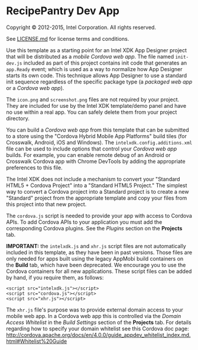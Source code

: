 RecipePantry Dev App
=====================================================================

Copyright © 2012-2015, Intel Corporation. All rights reserved.

See [LICENSE.md](<LICENSE.md>) for license terms and conditions.

Use this template as a starting point for an Intel XDK App Designer project that
will be distributed as a *mobile Cordova web app*. The file named `init-dev.js`
included as part of this project contains init code that generates an
`app.Ready` event; which is used as a way to normalize how App Designer starts
its own code. This technique allows App Designer to use a standard init sequence
regardless of the specific package type (a *packaged web app* or a *Cordova web
app*).

The `icon.png` and `screenshot.png` files are not required by your project. They
are included for use by the Intel XDK template/demo panel and have no use within
a real app. You can safely delete them from your project directory.

You can build a *Cordova web app* from this template that can be submitted to a
store using the "Cordova Hybrid Mobile App Platforms" build tiles (for
Crosswalk, Android, iOS and Windows). The `intelxdk.config.additions.xml` file
can be used to include options that control your *Cordova web app* builds. For
example, you can enable remote debug of an Android or Crosswalk Cordova app with
Chrome DevTools by adding the appropriate preferences to this file.

The Intel XDK does not include a mechanism to convert your "Standard HTML5 +
Cordova Project" into a "Standard HTML5 Project." The simplest way to convert a
Cordova project into a Standard project is to create a new "Standard" project
from the appropriate template and copy your files from this project into that
new project.

The `cordova.js` script is needed to provide your app with access to Cordova
APIs. To add Cordova APIs to your application you must add the corresponding
Cordova plugins. See the *Plugins* section on the **Projects** tab.

**IMPORTANT:** the `intelxdk.js` and `xhr.js` script files are not automatically
included in this template, as they have been in past versions. Those files are
only needed for apps built using the legacy AppMobi build containers on the
**Build** tab, which have been deprecated. We encourage you to use the Cordova
containers for all new applications. These script files can be added by hand, if
you require them, as follows:

~~~~~~~~~~~~~~~~~~~~~~~~~~~~~~~~~~~~~~~~~~~~~~~~~~~~~~~~~~~~~~~~~~~~~~~~~~~~~~~~
<script src="intelxdk.js"></script>
<script src="cordova.js"></script>
<script src="xhr.js"></script>
~~~~~~~~~~~~~~~~~~~~~~~~~~~~~~~~~~~~~~~~~~~~~~~~~~~~~~~~~~~~~~~~~~~~~~~~~~~~~~~~

The `xhr.js` file's purpose was to provide external domain access to your mobile
web app. In a Cordova web app this is controlled via the *Domain Access
Whitelist* in the *Build Settings* section of the **Projects** tab. For details
regarding how to specify your domain whitelist see this Cordova doc page:
<http://cordova.apache.org/docs/en/4.0.0/guide_appdev_whitelist_index.md.html#Whitelist%20Guide>
